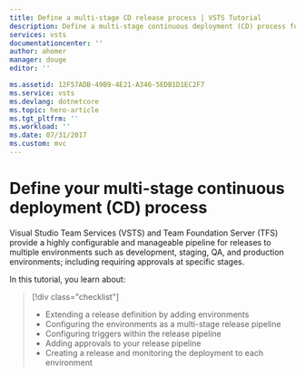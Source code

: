 ```yaml
---
title: Define a multi-stage CD release process | VSTS Tutorial
description: Define a multi-stage continuous deployment (CD) process for your ASP.NET Core app using Visual Studio Team Services
services: vsts
documentationcenter: ''
author: ahomer
manager: douge
editor: ''

ms.assetid: 12F57ADB-49B9-4E21-A346-5EDB1D1EC2F7
ms.service: vsts
ms.devlang: dotnetcore
ms.topic: hero-article
ms.tgt_pltfrm: ''
ms.workload: ''
ms.date: 07/31/2017
ms.custom: mvc
---
```


# Define your multi-stage continuous deployment (CD) process

Visual Studio Team Services (VSTS) and Team Foundation Server (TFS) provide a highly
configurable and manageable pipeline for releases to multiple environments
such as development, staging, QA, and production environments; including
requiring approvals at specific stages.

In this tutorial, you learn about:

> [!div class="checklist"]
> * Extending a release definition by adding environments
> * Configuring the environments as a multi-stage release pipeline
> * Configuring triggers within the release pipeline
> * Adding approvals to your release pipeline
> * Creating a release and monitoring the deployment to each environment

<!--

[What's the difference between a release definition and a release?](../concepts/releases/index.md)

[!INCLUDE [include](_shared/build-prerequisites.md)]

This tutorial requires you to have completed the tutorial 
[Define your continuous integration (CI) build process](define-ci-build-process.md)
first. This tutorial extends that one by using the same set of build artifacts
from the build definition. You also need four separate Azure App Services websites
where you will deploy each stage of the app pipeline.

Start by configuring three more Azure App Services web apps so that you have four in all.
Give the new ones names such as **SampleApp-Test**, **SampleApp-QA**, and **SampleApp-Prod**.
You will need to adapt the names so that they are unique in App Services - perhaps
by adding your initials and a number to each one.
Use the following steps to create each one.

[!INCLUDE [create-azure-web-app-portal](../apps/_shared/create-azure-web-app-portal.md)]

## Add test, QA, and production environments to the release definition

[TBD]

[Where can I learn more about adding new environments?](../actions/work-with-release-definitions.md#add-envir)

## Configure a fork and join release pipeline

[TBD]

[Where can I learn more about release triggers?](../concepts/definitions/release/triggers.md)

## Add an approval requirement for release to production

[TBD]

[Where can I learn more about approvals?](../concepts/definitions/release/environments.md#approvals)

## Update your code to create a new release

[!INCLUDE [change-aspnet-core-code](../apps/_shared/change-aspnet-core-code.md)]

## Monitor the deployment

Open the **Releases** page from the **Build &amp; Release** hub.

Wait a few minutes for the build to complete and the release to start.

Refresh the page and, when it appears, select the new release

Open the release summary from the shortcut menu.

Open **Logs** tab and watch deployment of the release. You will see the app deployed to the "dev" environment, and then to the "test" and "qa" environments in parallel

When the release to the "QA" environment has completed, you will see a pop-up indicating that an approval is pending

Notice that the deployment to "prod" has not yet occurred. Approve the release and you see it deployed to the "prod" environment

Open **Summary** tab, view results

Choose environment name, drill down each environment.

-->
